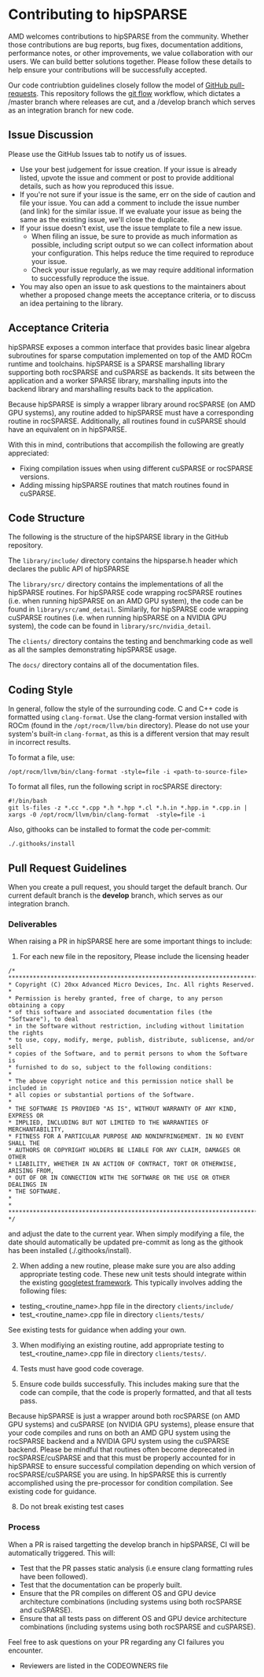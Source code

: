 <head>
  <meta charset="UTF-8">
  <meta name="description" content="Contributing to hipSPARSE">
  <meta name="keywords" content="ROCm, contributing, hipSPARSE">
</head>

# Contributing to hipSPARSE #

AMD welcomes contributions to hipSPARSE from the community. Whether those contributions are bug reports, bug fixes, documentation additions, performance notes, or other improvements, we value collaboration with our users. We can build better solutions together. Please follow these details to help ensure your contributions will be successfully accepted.

Our code contriubtion guidelines closely follow the model of [GitHub pull-requests](https://help.github.com/articles/using-pull-requests/).  This repository follows the [git flow](http://nvie.com/posts/a-successful-git-branching-model/) workflow, which dictates a /master branch where releases are cut, and a /develop branch which serves as an integration branch for new code.

## Issue Discussion ##

Please use the GitHub Issues tab to notify us of issues.

* Use your best judgement for issue creation. If your issue is already listed, upvote the issue and
  comment or post to provide additional details, such as how you reproduced this issue.
* If you're not sure if your issue is the same, err on the side of caution and file your issue.
  You can add a comment to include the issue number (and link) for the similar issue. If we evaluate
  your issue as being the same as the existing issue, we'll close the duplicate.
* If your issue doesn't exist, use the issue template to file a new issue.
  * When filing an issue, be sure to provide as much information as possible, including script output so
    we can collect information about your configuration. This helps reduce the time required to
    reproduce your issue.
  * Check your issue regularly, as we may require additional information to successfully reproduce the
    issue.
* You may also open an issue to ask questions to the maintainers about whether a proposed change
  meets the acceptance criteria, or to discuss an idea pertaining to the library.

## Acceptance Criteria ##

hipSPARSE exposes a common interface that provides basic linear algebra subroutines for sparse computation implemented on top of the AMD ROCm runtime and toolchains. hipSPARSE is a SPARSE marshalling library supporting both rocSPARSE and cuSPARSE as backends. It sits between the application and a worker SPARSE library, marshalling inputs into the backend library and marshalling results back to the application.

Because hipSPARSE is simply a wrapper library around rocSPARSE (on AMD GPU systems), any routine added to hipSPARSE must have a corresponding routine in rocSPARSE. Additionally, all routines found in cuSPARSE should have an equivalent on in hipSPARSE.

With this in mind, contributions that accompilish the following are greatly appreciated:
* Fixing compilation issues when using different cuSPARSE or rocSPARSE versions.
* Adding missing hipSPARSE routines that match routines found in cuSPARSE.

## Code Structure ##

The following is the structure of the hipSPARSE library in the GitHub repository.

The `library/include/` directory contains the hipsparse.h header which declares the public API of hipSPARSE

The `library/src/` directory contains the implementations of all the hipSPARSE routines. For hipSPARSE code wrapping rocSPARSE routines (i.e. when running hipSPARSE on an AMD GPU system), the code can be found in `library/src/amd_detail`. Similarily, for hipSPARSE code wrapping cuSPARSE routines (i.e. when running hipSPARSE on a NVIDIA GPU system), the code can be found in `library/src/nvidia_detail`.

The `clients/` directory contains the testing and benchmarking code as well as all the samples demonstrating hipSPARSE usage.

The `docs/` directory contains all of the documentation files.

## Coding Style ##

In general, follow the style of the surrounding code. C and C++ code is formatted using `clang-format`. Use the clang-format version installed with ROCm (found in the `/opt/rocm/llvm/bin` directory). Please do not use your system's built-in `clang-format`, as this is a different version that may result in incorrect results.

To format a file, use:

```
/opt/rocm/llvm/bin/clang-format -style=file -i <path-to-source-file>
```

To format all files, run the following script in rocSPARSE directory:

```
#!/bin/bash
git ls-files -z *.cc *.cpp *.h *.hpp *.cl *.h.in *.hpp.in *.cpp.in | xargs -0 /opt/rocm/llvm/bin/clang-format  -style=file -i
```

Also, githooks can be installed to format the code per-commit:
```
./.githooks/install
```

## Pull Request Guidelines ##

When you create a pull request, you should target the default branch. Our current default branch is the **develop** branch, which serves as our integration branch.

### Deliverables ###

When raising a PR in hipSPARSE here are some important things to include:

1. For each new file in the repository, Please include the licensing header
```
/* ************************************************************************
* Copyright (C) 20xx Advanced Micro Devices, Inc. All rights Reserved.
*
* Permission is hereby granted, free of charge, to any person obtaining a copy
* of this software and associated documentation files (the "Software"), to deal
* in the Software without restriction, including without limitation the rights
* to use, copy, modify, merge, publish, distribute, sublicense, and/or sell
* copies of the Software, and to permit persons to whom the Software is
* furnished to do so, subject to the following conditions:
*
* The above copyright notice and this permission notice shall be included in
* all copies or substantial portions of the Software.
*
* THE SOFTWARE IS PROVIDED "AS IS", WITHOUT WARRANTY OF ANY KIND, EXPRESS OR
* IMPLIED, INCLUDING BUT NOT LIMITED TO THE WARRANTIES OF MERCHANTABILITY,
* FITNESS FOR A PARTICULAR PURPOSE AND NONINFRINGEMENT. IN NO EVENT SHALL THE
* AUTHORS OR COPYRIGHT HOLDERS BE LIABLE FOR ANY CLAIM, DAMAGES OR OTHER
* LIABILITY, WHETHER IN AN ACTION OF CONTRACT, TORT OR OTHERWISE, ARISING FROM,
* OUT OF OR IN CONNECTION WITH THE SOFTWARE OR THE USE OR OTHER DEALINGS IN
* THE SOFTWARE.
*
* ************************************************************************ */
```
and adjust the date to the current year. When simply modifying a file, the date should automatically be updated pre-commit as long as the githook has been installed (./.githooks/install).

2. When adding a new routine, please make sure you are also adding appropriate testing code. These new unit tests should integrate within the existing [googletest framework](https://github.com/google/googletest/blob/master/googletest/docs/primer.md). This typically involves adding the following files:

* testing_<routine_name>.hpp file in the directory `clients/include/`
* test_<routine_name>.cpp file in directory `clients/tests/`

See existing tests for guidance when adding your own.

3. When modifiying an existing routine, add appropriate testing to test_<routine_name>.cpp file in directory `clients/tests/`.

4. Tests must have good code coverage.

7. Ensure code builds successfully. This includes making sure that the code can compile, that the code is properly formatted, and that all tests pass.

Because hipSPARSE is just a wrapper around both rocSPARSE (on AMD GPU systems) and cuSPARSE (on NVIDIA GPU systems), please ensure that your code compiles and runs on both an AMD GPU system using the rocSPARSE backend and a NVIDIA GPU system using the cuSPARSE backend. Please be mindful that routines often become deprecated in rocSPARSE/cuSPARSE and that this must be properly accounted for in hipSPARSE to ensure successful compilation depending on which version of rocSPARSE/cuSPARSE you are using. In hipSPARSE this is currently accomplished using the pre-processor for condition compilation. See existing code for guidance.

8. Do not break existing test cases

### Process ###

When a PR is raised targetting the develop branch in hipSPARSE, CI will be automatically triggered. This will:

* Test that the PR passes static analysis (i.e ensure clang formatting rules have been followed).
* Test that the documentation can be properly built.
* Ensure that the PR compiles on different OS and GPU device architecture combinations (including systems using both rocSPARSE and cuSPARSE).
* Ensure that all tests pass on different OS and GPU device architecture combinations (including systems using both rocSPARSE and cuSPARSE).

Feel free to ask questions on your PR regarding any CI failures you encounter.

* Reviewers are listed in the CODEOWNERS file